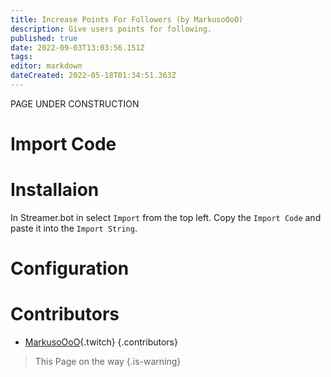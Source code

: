```yaml
---
title: Increase Points For Followers (by MarkusoOoO)
description: Give users points for following.
published: true
date: 2022-09-03T13:03:56.151Z
tags: 
editor: markdown
dateCreated: 2022-05-18T01:34:51.363Z
---
```


PAGE UNDER CONSTRUCTION 

# Import Code

# Installaion
In Streamer.bot in select `Import` from the top left.
Copy the `Import Code` and paste it into the `Import String`. 

# Configuration 

# Contributors

 - [MarkusoOoO](https://www.twitch.tv/markusoooo){.twitch}
 {.contributors}
 
 > This Page on the way {.is-warning}